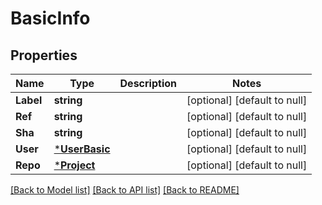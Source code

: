 # BasicInfo

## Properties
Name | Type | Description | Notes
------------ | ------------- | ------------- | -------------
**Label** | **string** |  | [optional] [default to null]
**Ref** | **string** |  | [optional] [default to null]
**Sha** | **string** |  | [optional] [default to null]
**User** | [***UserBasic**](UserBasic.md) |  | [optional] [default to null]
**Repo** | [***Project**](Project.md) |  | [optional] [default to null]

[[Back to Model list]](../README.md#documentation-for-models) [[Back to API list]](../README.md#documentation-for-api-endpoints) [[Back to README]](../README.md)


